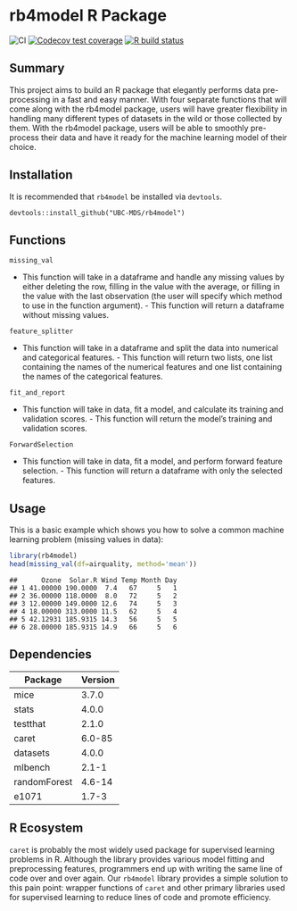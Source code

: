 
<!-- README.md is generated from README.Rmd. Please edit that file -->

# rb4model R Package

<!-- badges: start -->

![CI](https://github.com/UBC-MDS/rb4model/workflows/CI/badge.svg)
[![Codecov test
coverage](https://codecov.io/gh/UBC-MDS/rb4model/branch/master/graph/badge.svg)](https://codecov.io/gh/UBC-MDS/rb4model?branch=master)
[![R build
status](https://github.com/UBC-MDS/rb4model/workflows/R-CMD-check/badge.svg)](https://github.com/UBC-MDS/rb4model/actions)
<!-- badges: end -->

## Summary

This project aims to build an R package that elegantly performs data
pre-processing in a fast and easy manner. With four separate functions
that will come along with the rb4model package, users will have greater
flexibility in handling many different types of datasets in the wild or
those collected by them. With the rb4model package, users will be able
to smoothly pre-process their data and have it ready for the machine
learning model of their choice.

## Installation

It is recommended that `rb4model` be installed via `devtools`.

    devtools::install_github("UBC-MDS/rb4model")

## Functions

`missing_val` 
- This function will take in a dataframe and handle any
missing values by either deleting the row, filling in the value with the
average, or filling in the value with the last observation (the user
will specify which method to use in the function argument). - This
function will return a dataframe without missing values.

`feature_splitter` 
- This function will take in a dataframe and split
the data into numerical and categorical features. - This function will
return two lists, one list containing the names of the numerical
features and one list containing the names of the categorical features.

`fit_and_report` 
- This function will take in data, fit a model, and
calculate its training and validation scores. - This function will
return the model’s training and validation scores.

`ForwardSelection` 
- This function will take in data, fit a model, and
perform forward feature selection. - This function will return a
dataframe with only the selected features.

## Usage

This is a basic example which shows you how to solve a common machine
learning problem (missing values in data):

``` r
library(rb4model)
head(missing_val(df=airquality, method='mean'))
```

    ##      Ozone  Solar.R Wind Temp Month Day
    ## 1 41.00000 190.0000  7.4   67     5   1
    ## 2 36.00000 118.0000  8.0   72     5   2
    ## 3 12.00000 149.0000 12.6   74     5   3
    ## 4 18.00000 313.0000 11.5   62     5   4
    ## 5 42.12931 185.9315 14.3   56     5   5
    ## 6 28.00000 185.9315 14.9   66     5   6

## Dependencies

| Package      | Version |
| ------------ | ------- |
| mice         | 3.7.0   |
| stats        | 4.0.0   |
| testthat     | 2.1.0   |
| caret        | 6.0-85  |
| datasets     | 4.0.0   |
| mlbench      | 2.1-1   |
| randomForest | 4.6-14  |
| e1071        | 1.7-3   |

## R Ecosystem

`caret` is probably the most widely used package for supervised learning
problems in R. Although the library provides various model fitting and
preprocessing features, programmers end up with writing the same line of
code over and over again. Our `rb4model` library provides a simple
solution to this pain point: wrapper functions of `caret` and other
primary libraries used for supervised learning to reduce lines of code
and promote efficiency.
